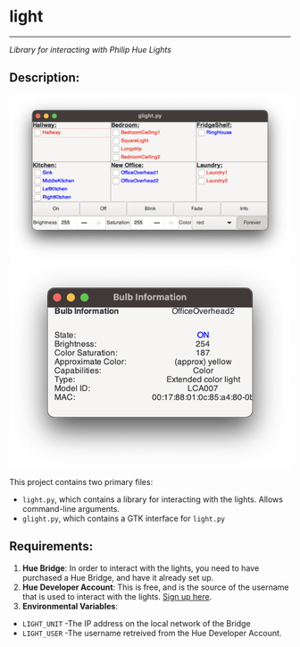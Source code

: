 # light

---

_Library for interacting with Philip Hue Lights_

## Description:

![glight](img/glight.png)
![info](img/infowindow.png)

This project contains two primary files:
- `light.py`, which contains a library for interacting with the lights. Allows command-line arguments.
- `glight.py`, which contains a GTK interface for `light.py`


## Requirements:

1. **Hue Bridge**: In order to interact with the lights, you need to have purchased a Hue Bridge, and have it
already set up.
2. **Hue Developer Account**: This is free, and is the source of the username that is used to interact with the lights. [Sign up here](https://developers.meethue.com/).
3. **Environmental Variables**:
- ```LIGHT_UNIT``` -The IP address on the local network of the Bridge
- ```LIGHT_USER``` -The username retreived from the Hue Developer Account.
